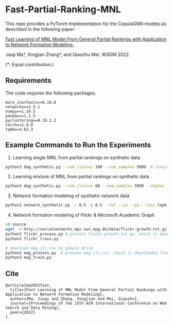 # Fast-Partial-Ranking-MNL

This repo provides a PyTorch implementation for the CopulaGNN models as described in the following paper:

[Fast Learning of MNL Model From General Partial Rankings with Application to Network Formation Modeling.](https://arxiv.org/abs/2112.15575)

Jiaqi Ma*, Xingjian Zhang*, and Qiaozhu Mei. WSDM 2022.

(*: Equal contribution.)

## Requirements
The code requires the following packages.

```
more_itertools==8.10.0
networkx==2.5.1
numpy==1.19.5
pandas==1.1.5
pyclustering==0.10.1.2
torch==1.9.0
tqdm==4.62.3
```


## Example Commands to Run the Experiments
1. Learning single MNL from partial rankings on synthetic data
```bash
python3 dag_synthetic.py --num_classes 100 --num_samples 5000  # single MNL
```
2. Learning mixture of MNL from partial rankings on synthetic data
```bash
python3 dag_synthetic.py --num_classes 60 --num_samples 5000 --alphas [1,1,1]  --init_by_cluster # 3 MNLs with clustering based init
```
3. Network formation modeling of synthetic network data
```bash
python3 network_synthetic.py -r 0.5 -p 0.5 --fof --ua --pa --loss topk  # run full model with 4 components on a mixed (r,p)-graph
```
4. Network formation modeling of Flickr & Microsoft Academic Graph
```bash
cd source
wget -4 http://socialnetworks.mpi-sws.mpg.de/data/flickr-growth.txt.gz ../data/
python3 flickr_process.py # process flickr-growth.txt.gz, which is downloaded from http://socialnetworks.mpi-sws.mpg.de/data/flickr-growth.txt.gz
python3 flickr_train.py
```
```bash
# download mag_cli.csv by google drive
python3 mag_process.py  # process mag_cli.csv, which is downloaded from https://drive.google.com/file/d/17bgLs1iR96JW3Rd0mex3IK8qyU-qRElB/view?usp=sharing
python3 mag_train.py
```

## Cite
```
@article{ma2022fast,
  title={Fast Learning of MNL Model From General Partial Rankings with Application to Network Formation Modeling},
  author={Ma, Jiaqi and Zhang, Xingjian and Mei, Qiaozhu},
  journal={Proceedings of the 15th ACM International Conference on Web Search and Data Mining},
  year={2022}
}
```
